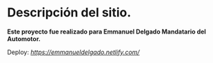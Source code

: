<h1>Descripción del sitio.</h1>

**Este proyecto fue realizado para Emmanuel Delgado Mandatario del Automotor.**

Deploy: 
*https://emmanueldelgado.netlify.com/*

